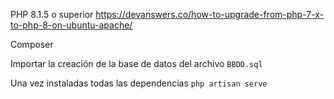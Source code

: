 PHP 8.1.5 o superior
https://devanswers.co/how-to-upgrade-from-php-7-x-to-php-8-on-ubuntu-apache/

Composer

Importar la creación de la base de datos del archivo `BBDD.sql`

Una vez instaladas todas las dependencias
`php artisan serve`